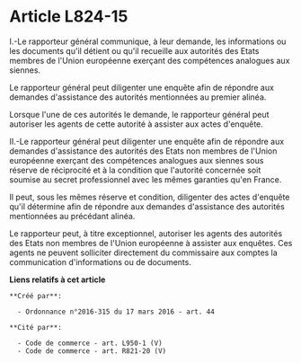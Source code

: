 # Article L824-15

I.-Le rapporteur général communique, à leur demande, les informations ou les documents qu'il détient ou qu'il recueille aux
autorités des Etats membres de l'Union européenne exerçant des compétences analogues aux siennes. 

Le rapporteur général peut diligenter une enquête afin de répondre aux demandes d'assistance des autorités mentionnées au
premier alinéa. 

Lorsque l'une de ces autorités le demande, le rapporteur général peut autoriser les agents de cette autorité à assister aux
actes d'enquête. 

II.-Le rapporteur général peut diligenter une enquête afin de répondre aux demandes d'assistance des autorités des Etats non
membres de l'Union européenne exerçant des compétences analogues aux siennes sous réserve de réciprocité et à la condition
que l'autorité concernée soit soumise au secret professionnel avec les mêmes garanties qu'en France. 

Il peut, sous les mêmes réserve et condition, diligenter des actes d'enquête qu'il détermine afin de répondre aux demandes
d'assistance des autorités mentionnées au précédant alinéa. 

Le rapporteur peut, à titre exceptionnel, autoriser les agents des autorités des Etats non membres de l'Union européenne à
assister aux enquêtes. Ces agents ne peuvent solliciter directement du commissaire aux comptes la communication
d'informations ou de documents.

**Liens relatifs à cet article**

	**Créé par**:

	  - Ordonnance n°2016-315 du 17 mars 2016 - art. 44

	**Cité par**:

	  - Code de commerce - art. L950-1 (V)
	  - Code de commerce - art. R821-20 (V)
